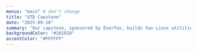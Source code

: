 ```yaml
---
menus: "main" # don't change
title: "UTD Capstone"
date: "2025-09-10"
summary: "Our capstone, sponsored by Everfox, builds two Linux utilities to make VSCode extensions manageable in air‑gapped networks.<br><br> The online “packager” reads a YAML config, resolves and downloads the latest versions of specified extensions, and produces a zip archive plus a signed manifest, logging to syslog for auditability. The offline “unpacker” runs inside the airgap, verifies signatures and checksums, and performs atomic installs to the user’s extensions directory with clear rollback semantics and syslog logs.<br><br>We’re emphasizing supply‑chain integrity, reproducible packaging, and operator‑friendly UX so the tooling can be automated across Everfox’s development environments.<br><br>Stack highlights: Linux (x86_64), YAML configs, syslog, cryptographic signing/verification.<br><br> [view the repo to track our progress](https://github.com/briceduke/utd-se4485-group-3)"
backgroundColor: "#101010"
accentColor: "#FFFFFF"
---
```


